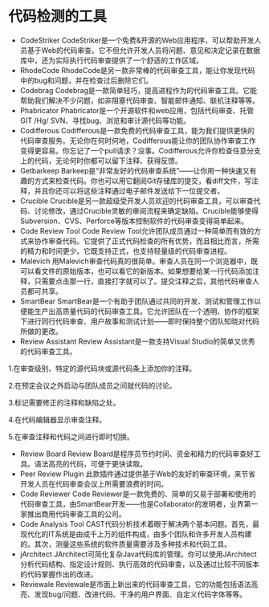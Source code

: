 # 代码检测的工具
- CodeStriker 
 CodeStriker是一个免费&开源的Web应用程序，可以帮助开发人员基于Web的代码审查。它不但允许开发人员将问题、意见和决定记录在数据库中，还为实际执行代码审查提供了一个舒适的工作区域。
- RhodeCode
    RhodeCode是另一款非常棒的代码审查工具，能让你发现代码中的bug和问题，并在检查过后删除它们。
- Codebrag
Codebrag是一款简单轻巧，提高进程作为的代码审查工具。它能帮助我们解决不少问题，如非阻塞代码审查、智能邮件通知、联机注释等等。
- Phabricator
Phabricator是一个开源软件和web应用，包括代码审查、托管GIT /Hg/ SVN、寻找bug、浏览和审计源代码等功能。
- Codifferous
Codifferous是一款免费的代码审查工具，能为我们提供更快的代码审查服务。无论你在何时何地，Codifferous能让你的团队协作审查工作变得更容易。你忘记了一个pull请求？没事。Codifferous允许你检查任意分支上的代码，无论何时你都可以留下注释、获得反馈。
- Getbarkeep
Barkeep是“非常友好的代码审查系统”——让你用一种快速又有趣的方式来检查代码。你也可以用它翻阅Git存储库的提交，看diff文件，写注释，并且你还可以将这些注释通过电子邮件发送给下一位提交者。
- Crucible
Crucible是另一款超级受开发人员欢迎的代码审查工具，可以审查代码、讨论修改，通过Crucible灵敏的审阅流程来确定缺陷。Crucible能够使得Subversion、CVS、Perforce等版本控制软件的代码审查变得简单起来。
- Code Review Tool
Code Review Tool允许团队成员通过一种简单而有效的方式来协作审查代码。它提供了正式代码检查的所有优势，而且相比而言，所需的精力和时间更少。它既支持正式，也支持轻量级的代码审查进程。
- Malevich
用Malevich审查代码真的很简单。审查人员在同一个浏览器中，既可以看文件的原始版本，也可以看它的新版本。如果想要给某一行代码添加注释，只需要点击那一行，直接打字就可以了。提交注释之后，其他代码审查人员都可共享。
- SmartBear
SmartBear是一个有助于团队通过共同的开发、测试和管理工作以便能生产出高质量代码的代码审查工具。它允许团队在一个透明、协作的框架下进行同行代码审查、用户故事和测试计划——即时保持整个团队知晓对代码所做的更改。
- Review Assistant
Review Assistant是一款支持Visual Studio的简单又优秀的代码审查工具。

1.在审查级别、特定的源代码块或源代码条上添加你的注释。

2.在预定会议之外启动与团队成员之间就代码的讨论。

3.标记需要修正的注释和缺陷之处。

4.在代码编辑器显示审查注释。

5.在审查注释和代码之间进行即时切换。
- Review Board
Review Board是程序员节约时间、资金和精力的代码审查好工具。语法高亮的代码，可便于更快读取。
- Peer Review Plugin
此款插件通过提供基于Web的友好的审查环境，来节省开发人员在代码审查会议上所需要浪费的时间。
- Code Reviewer
Code Reviewer是一款免费的、简单的又易于部署和使用的代码审查工具，由SmartBear开发——也是Collaborator的发明者，业界第一家推出商用代码审查工具的公司。
- Code Analysis Tool
CAST代码分析技术着眼于解决两个基本问题。首先，最现代化的IT系统是由成千上万的组件构成，由多个团队和许多开发人员构建的。其次，测量这些系统的软件质量需要涉及多种技术和代码工具。
- jArchitect
JArchitect可简化复杂Java代码库的管理。你可以使用JArchitect分析代码结构、指定设计规则、执行高效的代码审查，以及通过比较不同版本的代码掌握作出的改进。
- Reviewale
Reviewale是市面上新出来的代码审查工具，它的功能包括语法高亮、发现bug/问题、改进代码、干净的用户界面、自定义代码字体等等。